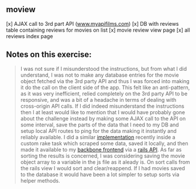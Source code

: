 ## moview

[x] AJAX call to 3rd part API (www.myapifilms.com)
[x] DB with reviews table containing reviews for movies on list
[x] movie review view page
[x] all reviews index page

## Notes on this exercise:

> I was not sure if I misunderstood the instructions, but from
> what I did understand, I was not to make any database entries
> for the movie object fetched via the 3rd party API and thus I was
> forced into making it do the call on the client side of the app.
> This felt like an anti-pattern, as it was very inefficient, relied
> completely on the 3rd party API to be responsive, and was a bit
> of a headache in terms of dealing with cross-origin API calls.
> If I did indeed misunderstand the instructions then I at least
> would like to mention that I would have probably gone about the challenge instead
> by making some AJAX call to the API on some interval, save the
> parts of the data that I need to my DB and setup local API routes
> to ping for the data making it instantly and reliably available.
> I did a similar [implementation](https://github.com/antongb/Thought-Free-Hero-Picker/blob/master/lib/tasks/scrape.rake) recently inside a custom rake task
> which scraped some data, saved it locally, and then made it available
> to my [backbone frontend](https://github.com/antongb/Thought-Free-Hero-Picker/blob/backbone-app/app/assets/javascripts/collections/heros.js) via a [rails API](https://github.com/antongb/Thought-Free-Hero-Picker/blob/master/app/controllers/api/heros_controller.rb).
> As far as sorting the results is concerned, I was considering saving
> the movie object array to a variable in the js file as it aleady is.
> On sort calls from the rails view I would sort and clear/reappend.
> If I had movies saved to the database it would have been a lot
> simpler to setup sorts via helper methods. 
